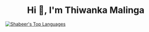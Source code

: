 <!--
<p align="center"> <img src="https://komarev.com/ghpvc/?username=thiwaas&label=Profile%20views&color=0e75b6&style=flat" alt="thiwaas" /> </p>
-->
<h1 align="center">Hi 👋, I'm Thiwanka Malinga</h1>

<p align="">
  <a href="#"><img align="center" alt="Shabeer's Top Languages" src="https://github-readme-stats.vercel.app/api/top-langs/?username=thiwaas&langs_count=8&count_private=true&layout=compact&theme=algolia&hide_border=true" /></a>
<!-- <a href="#"><img align="right" height="200 alt="thiwaas's Top Languages" src="https://media.giphy.com/media/sCbpbwEz3ObZq6zdmM/giphy.gif" /></a>-->
</p>
